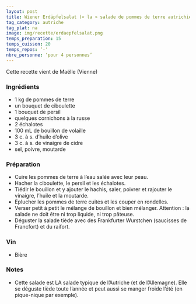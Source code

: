 ```yaml
---
layout: post
title: Wiener Erdäpfelsalat (« la » salade de pommes de terre autrichienne)
tag_category: autriche
tag_plat: na
image: img/recette/erdaepfelsalat.png
temps_preparation: 15
temps_cuisson: 20
temps_repos: ‘-‘
nbre_personne: ‘pour 4 personnes’
---
```

Cette recette vient de Maëlle (Vienne)

### Ingrédients
* 1 kg de pommes de terre
* un bouquet de ciboulette
* 1 bouquet de persil
* quelques cornichons à la russe
* 2 échalotes
* 100 mL de bouillon de volaille
* 3 c. à s. d’huile d’olive
* 3 c. à s. de vinaigre de cidre
* sel, poivre, moutarde

### Préparation
* Cuire les pommes de terre à l’eau salée avec leur peau.
* Hacher la ciboulette, le persil et les échalotes.
* Tiédir le bouillon et y ajouter le hachis, saler, poivrer et rajouter le vinaigre, l’huile et la moutarde.
* Eplucher les pommes de terre cuites et les couper en rondelles.
* Verser petit à petit le mélange de bouillon et bien mélanger. Attention : la salade ne doit être ni trop liquide, ni trop pâteuse.
* Déguster la salade tiède avec des Frankfurter Wurstchen (saucisses de Francfort) et du raifort.

### Vin
* Bière

### Notes
* Cette salade est LA salade typique de l’Autriche (et de l’Allemagne). Elle se déguste tiède toute l’année et peut aussi se manger froide l’été (en pique-nique par exemple).  
